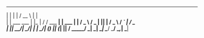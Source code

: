  _                  _    _____             _       
| |                | |  /  __ \           | |      
| |      ___   ___ | |_ | /  \/  ___    __| |  ___ 
| |     / _ \ / _ \| __|| |     / _ \  / _` | / _ \
| |____|  __/|  __/| |_ | \__/\| (_) || (_| ||  __/
\_____/ \___| \___| \__| \____/ \___/  \__,_| \___|
                                                   